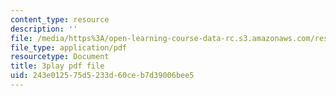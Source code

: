 ```yaml
---
content_type: resource
description: ''
file: /media/https%3A/open-learning-course-data-rc.s3.amazonaws.com/res-18-007-calculus-revisited-multivariable-calculus-fall-2011/243e012575d5233d60ceb7d39006bee5_Oc3ERNBhqGo.pdf
file_type: application/pdf
resourcetype: Document
title: 3play pdf file
uid: 243e0125-75d5-233d-60ce-b7d39006bee5
---
```

